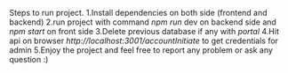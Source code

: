 Steps to run project.
1.Install dependencies on both side (frontend and backend)
2.run project with command *npm run* dev on backend side and *npm start* on front side
3.Delete previous database if any with *portal* 
4.Hit api on browser *http://localhost:3001/accountInitiate* to get credentials for admin
5.Enjoy the project and feel free to report any problem or ask any question :)